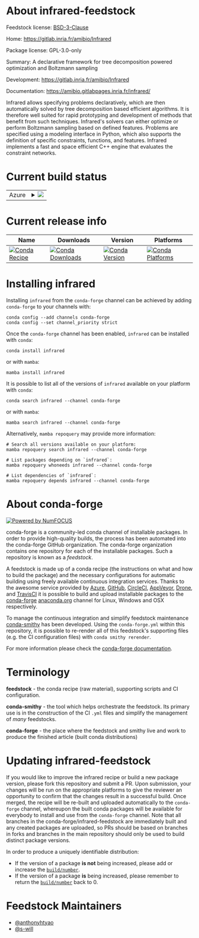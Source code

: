 About infrared-feedstock
========================

Feedstock license: [BSD-3-Clause](https://github.com/conda-forge/infrared-feedstock/blob/main/LICENSE.txt)

Home: https://gitlab.inria.fr/amibio/Infrared

Package license: GPL-3.0-only

Summary: A declarative framework for tree decomposition powered optimization and Boltzmann sampling

Development: https://gitlab.inria.fr/amibio/Infrared

Documentation: https://amibio.gitlabpages.inria.fr/infrared/

Infrared allows specifying problems declaratively, which are then
automatically solved by tree decomposition based efficient algorithms.
It is therefore well suited for rapid prototyping and development of
methods that benefit from such techniques. Infrared's
solvers can either optimize or perform Boltzmann sampling based on defined
features.  Problems are specified using a modeling
interface in Python, which also supports the definition of specific
constraints, functions, and features.  Infrared implements a fast and
space efficient C++ engine that evaluates the constraint networks.


Current build status
====================


<table>
    
  <tr>
    <td>Azure</td>
    <td>
      <details>
        <summary>
          <a href="https://dev.azure.com/conda-forge/feedstock-builds/_build/latest?definitionId=12640&branchName=main">
            <img src="https://dev.azure.com/conda-forge/feedstock-builds/_apis/build/status/infrared-feedstock?branchName=main">
          </a>
        </summary>
        <table>
          <thead><tr><th>Variant</th><th>Status</th></tr></thead>
          <tbody><tr>
              <td>linux_64_python3.10.____cpython</td>
              <td>
                <a href="https://dev.azure.com/conda-forge/feedstock-builds/_build/latest?definitionId=12640&branchName=main">
                  <img src="https://dev.azure.com/conda-forge/feedstock-builds/_apis/build/status/infrared-feedstock?branchName=main&jobName=linux&configuration=linux%20linux_64_python3.10.____cpython" alt="variant">
                </a>
              </td>
            </tr><tr>
              <td>linux_64_python3.11.____cpython</td>
              <td>
                <a href="https://dev.azure.com/conda-forge/feedstock-builds/_build/latest?definitionId=12640&branchName=main">
                  <img src="https://dev.azure.com/conda-forge/feedstock-builds/_apis/build/status/infrared-feedstock?branchName=main&jobName=linux&configuration=linux%20linux_64_python3.11.____cpython" alt="variant">
                </a>
              </td>
            </tr><tr>
              <td>linux_64_python3.12.____cpython</td>
              <td>
                <a href="https://dev.azure.com/conda-forge/feedstock-builds/_build/latest?definitionId=12640&branchName=main">
                  <img src="https://dev.azure.com/conda-forge/feedstock-builds/_apis/build/status/infrared-feedstock?branchName=main&jobName=linux&configuration=linux%20linux_64_python3.12.____cpython" alt="variant">
                </a>
              </td>
            </tr><tr>
              <td>linux_64_python3.9.____cpython</td>
              <td>
                <a href="https://dev.azure.com/conda-forge/feedstock-builds/_build/latest?definitionId=12640&branchName=main">
                  <img src="https://dev.azure.com/conda-forge/feedstock-builds/_apis/build/status/infrared-feedstock?branchName=main&jobName=linux&configuration=linux%20linux_64_python3.9.____cpython" alt="variant">
                </a>
              </td>
            </tr><tr>
              <td>osx_64_python3.10.____cpython</td>
              <td>
                <a href="https://dev.azure.com/conda-forge/feedstock-builds/_build/latest?definitionId=12640&branchName=main">
                  <img src="https://dev.azure.com/conda-forge/feedstock-builds/_apis/build/status/infrared-feedstock?branchName=main&jobName=osx&configuration=osx%20osx_64_python3.10.____cpython" alt="variant">
                </a>
              </td>
            </tr><tr>
              <td>osx_64_python3.11.____cpython</td>
              <td>
                <a href="https://dev.azure.com/conda-forge/feedstock-builds/_build/latest?definitionId=12640&branchName=main">
                  <img src="https://dev.azure.com/conda-forge/feedstock-builds/_apis/build/status/infrared-feedstock?branchName=main&jobName=osx&configuration=osx%20osx_64_python3.11.____cpython" alt="variant">
                </a>
              </td>
            </tr><tr>
              <td>osx_64_python3.12.____cpython</td>
              <td>
                <a href="https://dev.azure.com/conda-forge/feedstock-builds/_build/latest?definitionId=12640&branchName=main">
                  <img src="https://dev.azure.com/conda-forge/feedstock-builds/_apis/build/status/infrared-feedstock?branchName=main&jobName=osx&configuration=osx%20osx_64_python3.12.____cpython" alt="variant">
                </a>
              </td>
            </tr><tr>
              <td>osx_64_python3.9.____cpython</td>
              <td>
                <a href="https://dev.azure.com/conda-forge/feedstock-builds/_build/latest?definitionId=12640&branchName=main">
                  <img src="https://dev.azure.com/conda-forge/feedstock-builds/_apis/build/status/infrared-feedstock?branchName=main&jobName=osx&configuration=osx%20osx_64_python3.9.____cpython" alt="variant">
                </a>
              </td>
            </tr><tr>
              <td>osx_arm64_python3.10.____cpython</td>
              <td>
                <a href="https://dev.azure.com/conda-forge/feedstock-builds/_build/latest?definitionId=12640&branchName=main">
                  <img src="https://dev.azure.com/conda-forge/feedstock-builds/_apis/build/status/infrared-feedstock?branchName=main&jobName=osx&configuration=osx%20osx_arm64_python3.10.____cpython" alt="variant">
                </a>
              </td>
            </tr><tr>
              <td>osx_arm64_python3.11.____cpython</td>
              <td>
                <a href="https://dev.azure.com/conda-forge/feedstock-builds/_build/latest?definitionId=12640&branchName=main">
                  <img src="https://dev.azure.com/conda-forge/feedstock-builds/_apis/build/status/infrared-feedstock?branchName=main&jobName=osx&configuration=osx%20osx_arm64_python3.11.____cpython" alt="variant">
                </a>
              </td>
            </tr><tr>
              <td>osx_arm64_python3.12.____cpython</td>
              <td>
                <a href="https://dev.azure.com/conda-forge/feedstock-builds/_build/latest?definitionId=12640&branchName=main">
                  <img src="https://dev.azure.com/conda-forge/feedstock-builds/_apis/build/status/infrared-feedstock?branchName=main&jobName=osx&configuration=osx%20osx_arm64_python3.12.____cpython" alt="variant">
                </a>
              </td>
            </tr><tr>
              <td>osx_arm64_python3.9.____cpython</td>
              <td>
                <a href="https://dev.azure.com/conda-forge/feedstock-builds/_build/latest?definitionId=12640&branchName=main">
                  <img src="https://dev.azure.com/conda-forge/feedstock-builds/_apis/build/status/infrared-feedstock?branchName=main&jobName=osx&configuration=osx%20osx_arm64_python3.9.____cpython" alt="variant">
                </a>
              </td>
            </tr><tr>
              <td>win_64_python3.10.____cpython</td>
              <td>
                <a href="https://dev.azure.com/conda-forge/feedstock-builds/_build/latest?definitionId=12640&branchName=main">
                  <img src="https://dev.azure.com/conda-forge/feedstock-builds/_apis/build/status/infrared-feedstock?branchName=main&jobName=win&configuration=win%20win_64_python3.10.____cpython" alt="variant">
                </a>
              </td>
            </tr><tr>
              <td>win_64_python3.11.____cpython</td>
              <td>
                <a href="https://dev.azure.com/conda-forge/feedstock-builds/_build/latest?definitionId=12640&branchName=main">
                  <img src="https://dev.azure.com/conda-forge/feedstock-builds/_apis/build/status/infrared-feedstock?branchName=main&jobName=win&configuration=win%20win_64_python3.11.____cpython" alt="variant">
                </a>
              </td>
            </tr><tr>
              <td>win_64_python3.12.____cpython</td>
              <td>
                <a href="https://dev.azure.com/conda-forge/feedstock-builds/_build/latest?definitionId=12640&branchName=main">
                  <img src="https://dev.azure.com/conda-forge/feedstock-builds/_apis/build/status/infrared-feedstock?branchName=main&jobName=win&configuration=win%20win_64_python3.12.____cpython" alt="variant">
                </a>
              </td>
            </tr><tr>
              <td>win_64_python3.9.____cpython</td>
              <td>
                <a href="https://dev.azure.com/conda-forge/feedstock-builds/_build/latest?definitionId=12640&branchName=main">
                  <img src="https://dev.azure.com/conda-forge/feedstock-builds/_apis/build/status/infrared-feedstock?branchName=main&jobName=win&configuration=win%20win_64_python3.9.____cpython" alt="variant">
                </a>
              </td>
            </tr>
          </tbody>
        </table>
      </details>
    </td>
  </tr>
</table>

Current release info
====================

| Name | Downloads | Version | Platforms |
| --- | --- | --- | --- |
| [![Conda Recipe](https://img.shields.io/badge/recipe-infrared-green.svg)](https://anaconda.org/conda-forge/infrared) | [![Conda Downloads](https://img.shields.io/conda/dn/conda-forge/infrared.svg)](https://anaconda.org/conda-forge/infrared) | [![Conda Version](https://img.shields.io/conda/vn/conda-forge/infrared.svg)](https://anaconda.org/conda-forge/infrared) | [![Conda Platforms](https://img.shields.io/conda/pn/conda-forge/infrared.svg)](https://anaconda.org/conda-forge/infrared) |

Installing infrared
===================

Installing `infrared` from the `conda-forge` channel can be achieved by adding `conda-forge` to your channels with:

```
conda config --add channels conda-forge
conda config --set channel_priority strict
```

Once the `conda-forge` channel has been enabled, `infrared` can be installed with `conda`:

```
conda install infrared
```

or with `mamba`:

```
mamba install infrared
```

It is possible to list all of the versions of `infrared` available on your platform with `conda`:

```
conda search infrared --channel conda-forge
```

or with `mamba`:

```
mamba search infrared --channel conda-forge
```

Alternatively, `mamba repoquery` may provide more information:

```
# Search all versions available on your platform:
mamba repoquery search infrared --channel conda-forge

# List packages depending on `infrared`:
mamba repoquery whoneeds infrared --channel conda-forge

# List dependencies of `infrared`:
mamba repoquery depends infrared --channel conda-forge
```


About conda-forge
=================

[![Powered by
NumFOCUS](https://img.shields.io/badge/powered%20by-NumFOCUS-orange.svg?style=flat&colorA=E1523D&colorB=007D8A)](https://numfocus.org)

conda-forge is a community-led conda channel of installable packages.
In order to provide high-quality builds, the process has been automated into the
conda-forge GitHub organization. The conda-forge organization contains one repository
for each of the installable packages. Such a repository is known as a *feedstock*.

A feedstock is made up of a conda recipe (the instructions on what and how to build
the package) and the necessary configurations for automatic building using freely
available continuous integration services. Thanks to the awesome service provided by
[Azure](https://azure.microsoft.com/en-us/services/devops/), [GitHub](https://github.com/),
[CircleCI](https://circleci.com/), [AppVeyor](https://www.appveyor.com/),
[Drone](https://cloud.drone.io/welcome), and [TravisCI](https://travis-ci.com/)
it is possible to build and upload installable packages to the
[conda-forge](https://anaconda.org/conda-forge) [anaconda.org](https://anaconda.org/)
channel for Linux, Windows and OSX respectively.

To manage the continuous integration and simplify feedstock maintenance
[conda-smithy](https://github.com/conda-forge/conda-smithy) has been developed.
Using the ``conda-forge.yml`` within this repository, it is possible to re-render all of
this feedstock's supporting files (e.g. the CI configuration files) with ``conda smithy rerender``.

For more information please check the [conda-forge documentation](https://conda-forge.org/docs/).

Terminology
===========

**feedstock** - the conda recipe (raw material), supporting scripts and CI configuration.

**conda-smithy** - the tool which helps orchestrate the feedstock.
                   Its primary use is in the construction of the CI ``.yml`` files
                   and simplify the management of *many* feedstocks.

**conda-forge** - the place where the feedstock and smithy live and work to
                  produce the finished article (built conda distributions)


Updating infrared-feedstock
===========================

If you would like to improve the infrared recipe or build a new
package version, please fork this repository and submit a PR. Upon submission,
your changes will be run on the appropriate platforms to give the reviewer an
opportunity to confirm that the changes result in a successful build. Once
merged, the recipe will be re-built and uploaded automatically to the
`conda-forge` channel, whereupon the built conda packages will be available for
everybody to install and use from the `conda-forge` channel.
Note that all branches in the conda-forge/infrared-feedstock are
immediately built and any created packages are uploaded, so PRs should be based
on branches in forks and branches in the main repository should only be used to
build distinct package versions.

In order to produce a uniquely identifiable distribution:
 * If the version of a package **is not** being increased, please add or increase
   the [``build/number``](https://docs.conda.io/projects/conda-build/en/latest/resources/define-metadata.html#build-number-and-string).
 * If the version of a package **is** being increased, please remember to return
   the [``build/number``](https://docs.conda.io/projects/conda-build/en/latest/resources/define-metadata.html#build-number-and-string)
   back to 0.

Feedstock Maintainers
=====================

* [@anthonyhtyao](https://github.com/anthonyhtyao/)
* [@s-will](https://github.com/s-will/)


